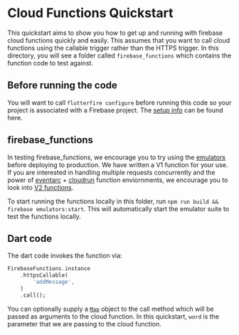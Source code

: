 # Cloud Functions Quickstart

This quickstart aims to show you how to get up and running with firebase cloud functions quickly and easily. This assumes that you want to call cloud functions using the callable trigger rather than the HTTPS trigger. In this directory, you will see a folder called `firebase_functions` which contains the function code to test against.

## Before running the code

You will want to call `flutterfire configure` before running this code so your project is associated with a Firebase project. The [setup info](https://firebase.google.com/docs/flutter/setup) can be found here.

## firebase_functions

In testing firebase_functions, we encourage you to try using the [emulators](https://firebase.google.com/docs/emulator-suite) before deploying to production. We have written a V1 function for your use. If you are interested in handling multiple requests concurrently and the power of [eventarc](https://cloud.google.com/eventarc/docs) + [cloudrun](https://cloud.google.com/run) function enviornments, we encourage you to look into [V2 functions](https://firebase.google.com/docs/functions/beta).

To start running the functions locally in this folder, run `npm run build && firebase emulators:start`. This will automatically start the emulator suite to test the functions locally.

## Dart code

The dart code invokes the function via:

```dart
FirebaseFunctions.instance
    .httpsCallable(
        'addMessage',
    )
    .call();
```

You can optionally supply a [`Map`](https://api.flutter.dev/flutter/dart-core/Map-class.html) object to the call method which will be passed as arguments to the cloud function. In this quickstart, `word` is the parameter that we are passing to the cloud function.
